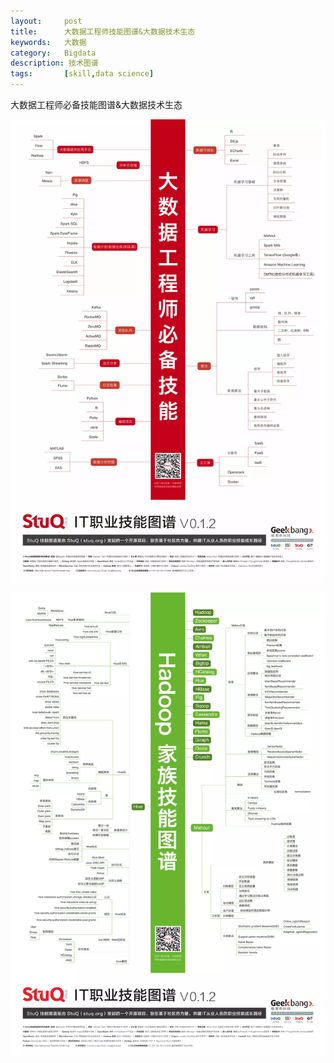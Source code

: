 ```yaml
---
layout:     post
title:      大数据工程师技能图谱&大数据技术生态
keywords:   大数据
category:   Bigdata
description: 技术图谱
tags:		[skill,data science]
---
```


大数据工程师必备技能图谱&大数据技术生态

![](/images/datascience/bigdataengineerskill.PNG)

![](/images/datascience/Hadoop.PNG)

